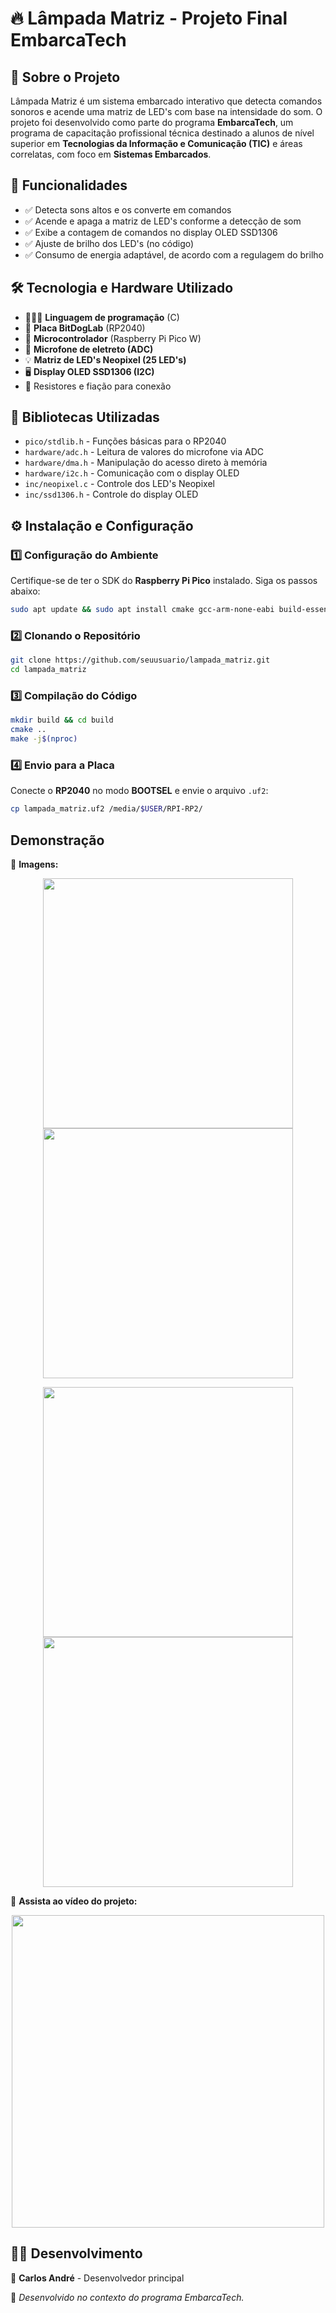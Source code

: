# 🔥 Lâmpada Matriz - Projeto Final EmbarcaTech

## 🚀 Sobre o Projeto
Lâmpada Matriz é um sistema embarcado interativo que detecta comandos sonoros e acende uma matriz de LED's com base na intensidade do som. O projeto foi desenvolvido como parte do programa **EmbarcaTech**, um programa de capacitação profissional técnica destinado a alunos de nível superior em **Tecnologias da Informação e Comunicação (TIC)** e áreas correlatas, com foco em **Sistemas Embarcados**.

## 🎯 Funcionalidades
- ✅ Detecta sons altos e os converte em comandos
- ✅ Acende e apaga a matriz de LED's conforme a detecção de som
- ✅ Exibe a contagem de comandos no display OLED SSD1306
- ✅ Ajuste de brilho dos LED's (no código)
- ✅ Consumo de energia adaptável, de acordo com a regulagem do brilho

## 🛠️ Tecnologia e Hardware Utilizado
- 👨🏻‍💻 **Linguagem de programação** (C)
- 🔹 **Placa BitDogLab** (RP2040)
- 🔹 **Microcontrolador** (Raspberry Pi Pico W)
- 🎤 **Microfone de eletreto (ADC)**
- 💡 **Matriz de LED's Neopixel (25 LED's)**
- 🖥️ **Display OLED SSD1306 (I2C)**
- 🔌 Resistores e fiação para conexão

## 📜 Bibliotecas Utilizadas
- `pico/stdlib.h` - Funções básicas para o RP2040
- `hardware/adc.h` - Leitura de valores do microfone via ADC
- `hardware/dma.h` - Manipulação do acesso direto à memória
- `hardware/i2c.h` - Comunicação com o display OLED
- `inc/neopixel.c` - Controle dos LED's Neopixel
- `inc/ssd1306.h` - Controle do display OLED

## ⚙️ Instalação e Configuração
### 1️⃣ Configuração do Ambiente
Certifique-se de ter o SDK do **Raspberry Pi Pico** instalado. Siga os passos abaixo:
```sh
sudo apt update && sudo apt install cmake gcc-arm-none-eabi build-essential
```

### 2️⃣ Clonando o Repositório
```sh
git clone https://github.com/seuusuario/lampada_matriz.git
cd lampada_matriz
```

### 3️⃣ Compilação do Código
```sh
mkdir build && cd build
cmake ..
make -j$(nproc)
```

### 4️⃣ Envio para a Placa
Conecte o **RP2040** no modo **BOOTSEL** e envie o arquivo `.uf2`:
```sh
cp lampada_matriz.uf2 /media/$USER/RPI-RP2/
```

## Demonstração

📸 **Imagens:**

<p align="center">
  <img src="https://github.com/user-attachments/assets/72224289-76b4-4d74-b8e5-dab209cdf418" width="400">
  <img src="https://github.com/user-attachments/assets/b4bade36-2d2c-4cd6-80f8-3cd9ef5af536" width="400">
</p>

<p align="center">
  <img src="https://github.com/user-attachments/assets/f83a0bda-2b22-47ec-a485-913bf607b154" width="400">
  <img src="https://github.com/user-attachments/assets/a2fbb88b-3d58-4528-8448-bab3c09943a8" width="400">
</p>

🎥 **Assista ao vídeo do projeto:**  

<p align="center">
  <a href="https://github.com/user-attachments/assets/d2b807c9-f5d5-4ccd-8d81-d8d6a6365b2a">
    <img src="https://github.com/user-attachments/assets/04292657-01e6-4856-94a8-d526f1afeac8" width="500">
  </a>
</p>


## 🧑‍💻 Desenvolvimento
👤 **Carlos André** - Desenvolvedor principal

🚀 _Desenvolvido no contexto do programa EmbarcaTech._



